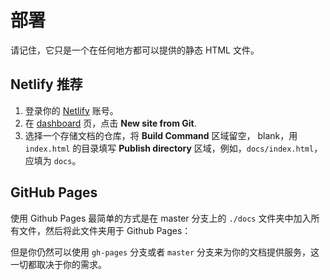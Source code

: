 # 部署

请记住，它只是一个在任何地方都可以提供的静态 HTML 文件。

## Netlify <Badge type="success">推荐</Badge>

1. 登录你的 [Netlify](https://www.netlify.com/) 账号。
2. 在 [dashboard](https://app.netlify.com/) 页，点击 __New site from Git__.
3. 选择一个存储文档的仓库，将 __Build Command__ 区域留空， blank，用 `index.html` 的目录填写 __Publish directory__ 区域，例如，`docs/index.html`，应填为 `docs`。

## GitHub Pages

使用 Github Pages 最简单的方式是在 master 分支上的 `./docs` 文件夹中加入所有文件，然后将此文件夹用于 Github Pages：

<ImageZoom url="https://i.loli.net/2018/06/11/5b1e0da0c173a.png" alt="github pages" :border="true" />

但是你仍然可以使用 `gh-pages` 分支或者 `master` 分支来为你的文档提供服务，这一切都取决于你的需求。
